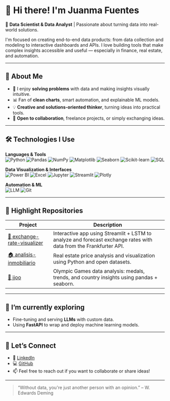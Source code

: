 # 👋 Hi there! I'm Juanma Fuentes

🎯 **Data Scientist & Data Analyst** | Passionate about turning data into real-world solutions.

I'm focused on creating end-to-end data products: from data collection and modeling to interactive dashboards and APIs. I love building tools that make complex insights accessible and useful — especially in finance, real estate, and automation.

---

## 🧠 About Me

- 🔎 I enjoy **solving problems** with data and making insights visually intuitive.
- 📊 Fan of **clean charts**, smart automation, and explainable ML models.
- 💡 **Creative and solutions-oriented thinker**, turning ideas into practical tools.
- 🤝 **Open to collaboration**, freelance projects, or simply exchanging ideas.
---

## 🛠️ Technologies I Use

**Languages & Tools**  
![Python](https://img.shields.io/badge/-Python-3776AB?logo=python&logoColor=white&style=flat-square)
![Pandas](https://img.shields.io/badge/-Pandas-150458?logo=pandas&logoColor=white&style=flat-square)
![NumPy](https://img.shields.io/badge/-NumPy-013243?logo=numpy&logoColor=white&style=flat-square)
![Matplotlib](https://img.shields.io/badge/-Matplotlib-11557C?logo=matplotlib&logoColor=white&style=flat-square)
![Seaborn](https://img.shields.io/badge/-Seaborn-0F1117?style=flat-square)
![Scikit-learn](https://img.shields.io/badge/-Scikit--learn-F7931E?logo=scikit-learn&logoColor=white&style=flat-square)
![SQL](https://img.shields.io/badge/-SQL-4479A1?logo=mysql&logoColor=white&style=flat-square)

**Data Visualization & Interfaces**  
![Power BI](https://img.shields.io/badge/-Power%20BI-F2C811?logo=power-bi&logoColor=black&style=flat-square)
![Excel](https://img.shields.io/badge/-Excel-217346?logo=microsoft-excel&logoColor=white&style=flat-square)
![Jupyter](https://img.shields.io/badge/-Jupyter-F37626?logo=jupyter&logoColor=white&style=flat-square)
![Streamlit](https://img.shields.io/badge/-Streamlit-FF4B4B?logo=streamlit&logoColor=white&style=flat-square)
![Plotly](https://img.shields.io/badge/-Plotly-3F4F75?logo=plotly&logoColor=white&style=flat-square)

**Automation & ML**  
![LLM](https://img.shields.io/badge/-LLM%2FEmbeddings-4B0082?style=flat-square)
![Git](https://img.shields.io/badge/-Git-F05032?logo=git&logoColor=white&style=flat-square)

---

## 📌 Highlight Repositories

| Project | Description |
|--------|-------------|
| [💱 exchange-rate-visualizer](https://github.com/YOUR-USERNAME/exchange-rate-visualizer) | Interactive app using Streamlit + LSTM to analyze and forecast exchange rates with data from the Frankfurter API. |
| [🏠 analisis-inmobiliario](https://github.com/YOUR-USERNAME/analisis-inmobiliario) | Real estate price analysis and visualization using Python and open datasets. |
| [🎯 jjoo](https://github.com/YOUR-USERNAME/jjoo) | Olympic Games data analysis: medals, trends, and country insights using pandas + seaborn. |

---

## 🌱 I’m currently exploring

- Fine-tuning and serving **LLMs** with custom data.
- Using **FastAPI** to wrap and deploy machine learning models.

---

## 🤝 Let’s Connect

- 💼 [LinkedIn](https://www.linkedin.com/in/juanma-fuentes/)
- 💻 [GitHub](https://github.com/JM181998)
- 📫 Feel free to reach out if you want to collaborate or share ideas!

---

> “Without data, you're just another person with an opinion.” – W. Edwards Deming
